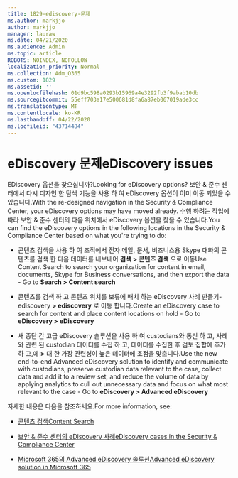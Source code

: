 ```yaml
---
title: 1829-ediscovery-문제
ms.author: markjjo
author: markjjo
manager: lauraw
ms.date: 04/21/2020
ms.audience: Admin
ms.topic: article
ROBOTS: NOINDEX, NOFOLLOW
localization_priority: Normal
ms.collection: Adm_O365
ms.custom: 1829
ms.assetid: ''
ms.openlocfilehash: 01d9bc598a0293b15969a4e3292fb3f9abab10db
ms.sourcegitcommit: 55eff703a17e500681d8fa6a87eb067019ade3cc
ms.translationtype: MT
ms.contentlocale: ko-KR
ms.lasthandoff: 04/22/2020
ms.locfileid: "43714484"
---
```

# <a name="ediscovery-issues"></a><span data-ttu-id="4408f-102">eDiscovery 문제</span><span class="sxs-lookup"><span data-stu-id="4408f-102">eDiscovery issues</span></span>

<span data-ttu-id="4408f-103">EDiscovery 옵션을 찾으십니까?</span><span class="sxs-lookup"><span data-stu-id="4408f-103">Looking for eDiscovery options?</span></span> <span data-ttu-id="4408f-104">보안 & 준수 센터에서 다시 디자인 한 탐색 기능을 사용 하 여 eDiscovery 옵션이 이미 이동 되었을 수 있습니다.</span><span class="sxs-lookup"><span data-stu-id="4408f-104">With the re-designed navigation in the Security & Compliance Center, your eDiscovery options may have moved already.</span></span>  <span data-ttu-id="4408f-105">수행 하려는 작업에 따라 보안 & 준수 센터의 다음 위치에서 eDiscovery 옵션을 찾을 수 있습니다.</span><span class="sxs-lookup"><span data-stu-id="4408f-105">You can find the eDiscovery options in the following locations in the Security & Compliance Center based on what you're trying to do:</span></span>

- <span data-ttu-id="4408f-106">콘텐츠 검색을 사용 하 여 조직에서 전자 메일, 문서, 비즈니스용 Skype 대화의 콘텐츠를 검색 한 다음 데이터를 내보내어 **검색 > 콘텐츠 검색** 으로 이동</span><span class="sxs-lookup"><span data-stu-id="4408f-106">Use Content Search to search your organization for content in email, documents, Skype for Business conversations, and then export the data - Go to **Search > Content search**</span></span>

- <span data-ttu-id="4408f-107">콘텐츠를 검색 하 고 콘텐츠 위치를 보류에 배치 하는 eDiscovery 사례 만들기-ediscovery **> ediscovery** 로 이동 합니다.</span><span class="sxs-lookup"><span data-stu-id="4408f-107">Create an eDiscovery case to search for content and place content locations on hold - Go to **eDiscovery > eDiscovery**</span></span>

- <span data-ttu-id="4408f-108">새 종단 간 고급 eDiscovery 솔루션을 사용 하 여 custodians와 통신 하 고, 사례와 관련 된 custodian 데이터를 수집 하 고, 데이터를 수집한 후 검토 집합에 추가 하 고,에 **>** 대 한 가장 관련성이 높은 데이터에 초점을 맞춥니다.</span><span class="sxs-lookup"><span data-stu-id="4408f-108">Use the new end-to-end Advanced eDiscovery solution to identify and communicate with custodians, preserve custodian data relevant to the case, collect data and add it to a review set, and reduce the volume of data by applying analytics to cull out unnecessary data and focus on what most relevant to the case -  Go to **eDiscovery > Advanced eDiscovery**</span></span>

<span data-ttu-id="4408f-109">자세한 내용은 다음을 참조하세요.</span><span class="sxs-lookup"><span data-stu-id="4408f-109">For more information, see:</span></span>

- [<span data-ttu-id="4408f-110">콘텐츠 검색</span><span class="sxs-lookup"><span data-stu-id="4408f-110">Content Search</span></span>](https://docs.microsoft.com/office365/securitycompliance/content-search)

- [<span data-ttu-id="4408f-111">보안 & 준수 센터의 eDiscovery 사례</span><span class="sxs-lookup"><span data-stu-id="4408f-111">eDiscovery cases in the Security & Compliance Center</span></span>](https://docs.microsoft.com/office365/securitycompliance/ediscovery-cases)

- [<span data-ttu-id="4408f-112">Microsoft 365의 Advanced eDiscovery 솔루션</span><span class="sxs-lookup"><span data-stu-id="4408f-112">Advanced eDiscovery solution in Microsoft 365</span></span>](https://docs.microsoft.com/office365/securitycompliance/compliance20/overview-ediscovery-20)
